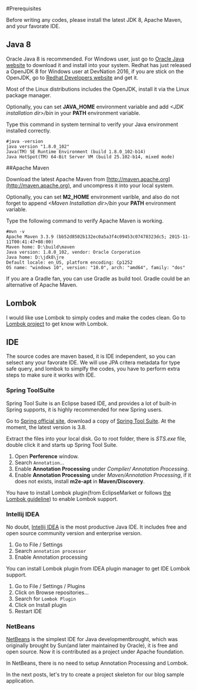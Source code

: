 #Prerequisites

Before writing any codes, please install the latest JDK 8, Apache Maven, and your favorate IDE.

## Java 8

Oracle Java 8 is recommended. For Windows user, just go to [Oracle Java website](http://java.oracle.com) to download it and install into your system. Redhat has just released a OpenJDK 8 for Windows user at DevNation 2016, if you are stick on the OpenJDK, go to [Redhat Developers website](https://developers.redhat.com) and get it.
	
Most of the Linux distributions includes the OpenJDK, install it via the Linux package manager.

Optionally, you can set **JAVA\_HOME** environment variable and add *&lt;JDK installation dir>/bin* in your **PATH** environment variable.

Type this command in system terminal to verify your Java environment installed correctly.

```
#java -version
java version "1.8.0_102"
Java(TM) SE Runtime Environment (build 1.8.0_102-b14)
Java HotSpot(TM) 64-Bit Server VM (build 25.102-b14, mixed mode)
```

##Apache Maven
   
Download the latest Apache Maven from [http://maven.apache.org](http://maven.apache.org), and uncompress it into your local system. 

Optionally, you can set **M2\_HOME** environment varible, and also do not forget to append *&lt;Maven Installation dir>/bin* your **PATH** environment variable.  

Type the following command to verify Apache Maven is working.

```
#mvn -v
Apache Maven 3.3.9 (bb52d8502b132ec0a5a3f4c09453c07478323dc5; 2015-11-11T00:41:47+08:00)
Maven home: D:\build\maven
Java version: 1.8.0_102, vendor: Oracle Corporation
Java home: D:\jdk8\jre
Default locale: en_US, platform encoding: Cp1252
OS name: "windows 10", version: "10.0", arch: "amd64", family: "dos"
```	
	
If you are a Gradle fan, you can use Gradle as build tool. Gradle could be an alternative of Apache Maven.

## Lombok

I would like use Lombok to simply codes and make the codes clean. Go to [Lombok project](https://projectlombok.org/) to get know with Lombok.


## IDE 

The source codes are maven based, it is IDE independent, so you can selsect any your favorate IDE. We will use JPA critera metadata for type safe query, and lombok to simplfy the codes, you have to perform extra steps to make sure it works with IDE. 

### Spring ToolSuite

Spring Tool Suite is an Eclipse based IDE, and provides a lot of built-in Spring supports, it is highly recommended for new Spring users.

Go to [Spring official site](https://spring.io), download a copy of [Spring Tool Suite](https://spring.io/tools/sts). At the moment, the latest version is 3.8.
	
Extract the files into your local disk. Go to root folder, there is *STS.exe* file, double click it and starts up Spring Tool Suite.

1. Open **Perference** window.
2. Search `Annotation`...
3. Enable **Annotation Processing** under *Compiler/ Annotation Processing*.
4. Enable **Annotation Processing** under *Maven/Annotation Processing*, if it does not exists, install **m2e-apt** in **Maven/Discovery**.

You have to install Lombok plugin(from EclipseMarket or follows [the Lombok guideline](https://projectlombok.org/setup/eclipse)) to enable Lombok support.

### Intellij IDEA	

No doubt, [Intellij IDEA](https://www.jetbrains.com/idea) is the most productive Java IDE. It includes free and open source community version and enterprise version.

1. Go to File / Settings 
2. Search `annotation processor`
3. Enable Annotation processing

You can install Lombok plugin from IDEA plugin manager to get IDE Lombok support.

1. Go to File / Settings / Plugins
2. Click on Browse repositories...
3. Search for `Lombok Plugin`
4. Click on Install plugin
5. Restart IDE 

### NetBeans

[NetBeans](http://www.netbeans.org) is the simplest IDE for Java developmentbrought, which was originally brought by Sun(and later maintained by Oracle), it is free and open source. Now it is contributed as a project under Apache foundation.

In NetBeans, there is no need to setup Annotation Processing and Lombok.

In the next posts, let's try to create a project skeleton for our blog sample application.